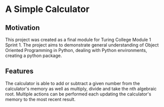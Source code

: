 # A Simple Calculator
## Motivation
This project was created as a final module for Turing College Module 1 Sprint 1. The project aims to demonstrate general understanding of Object Oriented Programming in Python, dealing with Python environments, creating a python package.

## Features

The calculator is able to add or subtract a given number from the calculator's memory as well as multiply, divide and take the nth algebraic root. Multiple actions can be performed each updating the calculator's memory to the most recent result. 